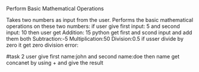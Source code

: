  Perform Basic Mathematical Operations

  Takes two numbers as input from the user.
   Performs the basic mathematical operations on these two numbers:
   if user give first input: 5
   and second input: 10
   then user get
	Addition: 15
 python get first and scond input and add them both
	Subtraction:-5
	Multiplication:50
Division:0.5
if usser divide by zero it get zero division error:



#task 2
user give first name:john
and second name:doe
then name get concanet by using + and give the result
